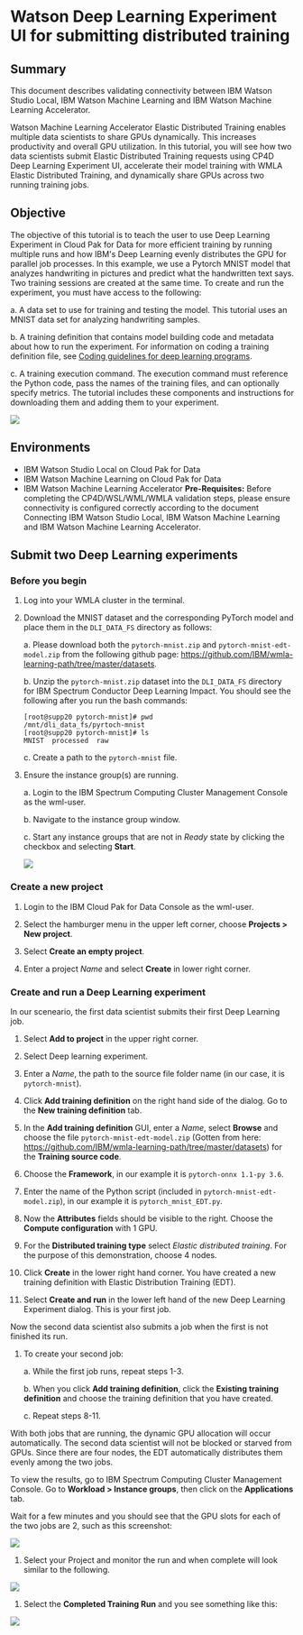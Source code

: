 # Watson Deep Learning Experiment UI for submitting distributed training

## Summary

This document describes validating connectivity between IBM Watson Studio Local, IBM Watson Machine Learning and IBM Watson Machine Learning Accelerator. 

Watson Machine Learning Accelerator Elastic Distributed Training enables multiple data scientists to share GPUs dynamically. This increases productivity and overall GPU utilization. In this tutorial, you will see how two data scientists submit Elastic Distributed Training requests using CP4D Deep Learning Experiment UI, accelerate their model training with WMLA Elastic Distributed Training, and dynamically share GPUs across two running training jobs.

## Objective

The objective of this tutorial is to teach the user to use Deep Learning Experiment in Cloud Pak for Data for more efficient training by running multiple runs and how IBM's Deep Learning evenly distributes the GPU for parallel job processes. In this example, we use a Pytorch MNIST model that analyzes handwriting in pictures and predict what the handwritten text says. Two training sessions are created at the same time. To create and run the experiment, you must have access to the following:

a. A data set to use for training and testing the model. This tutorial uses an MNIST data set for analyzing handwriting samples.

b. A training definition that contains model building code and metadata about how to run the experiment. For information on coding a training definition file, see [Coding guidelines for deep learning programs](https://dataplatform.cloud.ibm.com/docs/content/wsj/analyze-data/ml_dlaas_code_guidelines.html).

c. A training execution command. The execution command must reference the Python code, pass the names of the training files, and can optionally specify metrics. The tutorial includes these components and instructions for downloading them and adding them to your experiment.

<img src="https://github.com/IBM/wmla-learning-path/blob/master/shared-images/CPD-WMLA_4_ExperimentUI.png">

## Environments

- IBM Watson Studio Local on Cloud Pak for Data
- IBM Watson Machine Learning on Cloud Pak for Data
- IBM Watson Machine Learning Accelerator
​
**Pre-Requisites:** Before completing the CP4D/WSL/WML/WMLA validation steps, please ensure connectivity is configured correctly according to the document Connecting IBM Watson Studio Local, IBM Watson Machine Learning and IBM Watson Machine Learning Accelerator.

## Submit two Deep Learning experiments

### Before you begin

1. Log into your WMLA cluster in the terminal.

1. Download the MNIST dataset and the corresponding PyTorch model and place them in the `DLI_DATA_FS` directory as follows:

    a. Please download both the `pytorch-mnist.zip` and `pytorch-mnist-edt-model.zip` from the following github page:
    https://github.com/IBM/wmla-learning-path/tree/master/datasets.

    b. Unzip the `pytorch-mnist.zip` dataset into the `DLI_DATA_FS` directory for IBM Spectrum Conductor Deep Learning Impact. You should see the following after you run the bash commands: 

    ```
    [root@supp20 pytorch-mnist]# pwd
    /mnt/dli_data_fs/pyrtoch-mnist
    [root@supp20 pytorch-mnist]# ls
    MNIST  processed  raw
    ```

    c. Create a path to the `pytorch-mnist` file.

1. Ensure the instance group(s) are running.

    a. Login to the IBM Spectrum Computing Cluster Management Console as the wml-user.

    b. Navigate to the instance group window.

    c. Start any instance groups that are not in *Ready* state by clicking the checkbox and selecting **Start**.

    <img src="https://github.com/IBM/wmla-learning-path/blob/master/shared-images/cpd_wmla1.png">

### Create a new project

1. Login to the IBM Cloud Pak for Data Console as the wml-user.

1. Select the hamburger menu in the upper left corner, choose **Projects > New project**.

1. Select **Create an empty project**.

1. Enter a project *Name* and select **Create** in lower right corner.

### Create and run a Deep Learning experiment

In our sceneario, the first data scientist submits their first Deep Learning job.

1. Select **Add to project** in the upper right corner.

1. Select Deep learning experiment.

1. Enter a *Name*, the path to the source file folder name (in our case, it is `pytorch-mnist`).

1. Click **Add training definition** on the right hand side of the dialog. Go to the **New training definition** tab.

1. In the **Add training definition** GUI, enter a *Name*, select **Browse** and choose the file `pytorch-mnist-edt-model.zip` (Gotten from here: https://github.com/IBM/wmla-learning-path/tree/master/datasets) for the **Training source code**.

1. Choose the **Framework**, in our example it is `pytorch-onnx 1.1-py 3.6`.

1. Enter the name of the Python script (included in `pytorch-mnist-edt-model.zip`), in our example it is `pytorch_mnist_EDT.py`.

1. Now the **Attributes** fields should be visible to the right. Choose the **Compute configuration** with 1 GPU.

1. For the **Distributed training type** select *Elastic distributed training*. For the purpose of this demonstration, choose 4 nodes.

1. Click **Create** in the lower right hand corner. You have created a new training definition with Elastic Distribution Training (EDT).

1. Select **Create and run** in the lower left hand of the new Deep Learning Experiment dialog. This is your first job.

Now the second data scientist also submits a job when the first is not finished its run.

1. To create your second job: 

    a. While the first job runs, repeat steps 1-3.

    b. When you click **Add training definition**, click the **Existing training definition** and choose the training definition that you have created.

    c. Repeat steps 8-11.

With both jobs that are running, the dynamic GPU allocation will occur automatically. The second data scientist will not be blocked or starved from GPUs.   Since there are four nodes, the EDT automatically distributes them evenly among the two jobs.

To view the results, go to IBM Spectrum Computing Cluster Management Console. Go to **Workload > Instance groups**, then click on the **Applications** tab.

Wait for a few minutes and you should see that the GPU slots for each of the two jobs are 2, such as this screenshot:

<img src="https://github.com/IBM/wmla-learning-path/blob/master/shared-images/cpd_wmla4.png">

1. Select your Project and monitor the run and when complete will look similar to the following.

<img src="https://github.com/IBM/wmla-learning-path/blob/master/shared-images/cpd_wmla2.png">

1. Select the **Completed Training Run** and you see something like this:

<img src="https://github.com/IBM/wmla-learning-path/blob/master/shared-images/cpd_wmla3.png">
​

